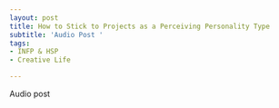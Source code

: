 ```yaml
---
layout: post
title: How to Stick to Projects as a Perceiving Personality Type
subtitle: 'Audio Post '
tags:
- INFP & HSP
- Creative Life

---
```

Audio post 